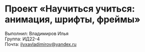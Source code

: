 # Проект «Научиться учиться: анимация, шрифты, фреймы»

Выполнил: Владимиров Илья    
Группа: ИД22-4    
Почта: ilyxavladimirov@yandex.ru
